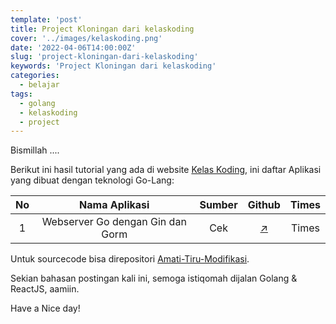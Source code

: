 ```yaml
---
template: 'post'
title: Project Kloningan dari kelaskoding
cover: '../images/kelaskoding.png'
date: '2022-04-06T14:00:00Z'
slug: 'project-kloningan-dari-kelaskoding'
keywords: 'Project Kloningan dari kelaskoding'
categories:
  - belajar
tags:
  - golang
  - kelaskoding
  - project
---
```


Bismillah ....

Berikut ini hasil tutorial yang ada di website [Kelas Koding](https://sekolahkoding.com/), ini daftar Aplikasi yang dibuat dengan teknologi Go-Lang:

| No  | Nama Aplikasi | Sumber | Github | Times |
| :-: | :-----------: | :----: | :----: | :---: |
| 1 | Webserver Go dengan Gin dan Gorm | Cek | [↗️](https://github.com/amati-tiru-modifikasi/webserver-go-dengan-gin-gorm) | Times|

Untuk sourcecode bisa direpositori [Amati-Tiru-Modifikasi](https://github.com/amati-tiru-modifikasi).

Sekian bahasan postingan kali ini, semoga istiqomah dijalan Golang & ReactJS, aamiin.

Have a Nice day!
